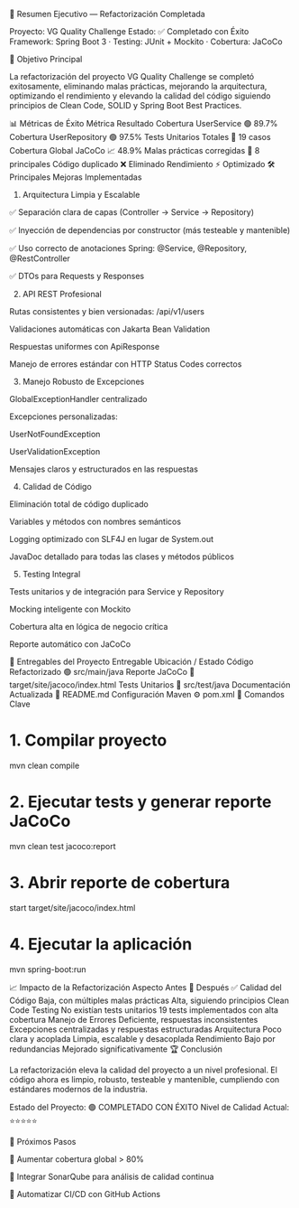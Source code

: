 🚀 Resumen Ejecutivo — Refactorización Completada

Proyecto: VG Quality Challenge
Estado: ✅ Completado con Éxito
Framework: Spring Boot 3 · Testing: JUnit + Mockito · Cobertura: JaCoCo

🎯 Objetivo Principal

La refactorización del proyecto VG Quality Challenge se completó exitosamente, eliminando malas prácticas, mejorando la arquitectura, optimizando el rendimiento y elevando la calidad del código siguiendo principios de Clean Code, SOLID y Spring Boot Best Practices.

📊 Métricas de Éxito
Métrica	Resultado
Cobertura UserService	🟢 89.7%
Cobertura UserRepository	🟢 97.5%
Tests Unitarios Totales	🧪 19 casos
Cobertura Global JaCoCo	📈 48.9%
Malas prácticas corregidas	🔹 8 principales
Código duplicado	❌ Eliminado
Rendimiento	⚡ Optimizado
🛠️ Principales Mejoras Implementadas
1. Arquitectura Limpia y Escalable

✅ Separación clara de capas (Controller → Service → Repository)

✅ Inyección de dependencias por constructor (más testeable y mantenible)

✅ Uso correcto de anotaciones Spring: @Service, @Repository, @RestController

✅ DTOs para Requests y Responses

2. API REST Profesional

Rutas consistentes y bien versionadas: /api/v1/users

Validaciones automáticas con Jakarta Bean Validation

Respuestas uniformes con ApiResponse<T>

Manejo de errores estándar con HTTP Status Codes correctos

3. Manejo Robusto de Excepciones

GlobalExceptionHandler centralizado

Excepciones personalizadas:

UserNotFoundException

UserValidationException

Mensajes claros y estructurados en las respuestas

4. Calidad de Código

Eliminación total de código duplicado

Variables y métodos con nombres semánticos

Logging optimizado con SLF4J en lugar de System.out

JavaDoc detallado para todas las clases y métodos públicos

5. Testing Integral

Tests unitarios y de integración para Service y Repository

Mocking inteligente con Mockito

Cobertura alta en lógica de negocio crítica

Reporte automático con JaCoCo

📁 Entregables del Proyecto
Entregable	Ubicación / Estado
Código Refactorizado	🟢 src/main/java
Reporte JaCoCo	📄 target/site/jacoco/index.html
Tests Unitarios	🧪 src/test/java
Documentación Actualizada	📘 README.md
Configuración Maven	⚙️ pom.xml
🧩 Comandos Clave
# 1. Compilar proyecto
mvn clean compile

# 2. Ejecutar tests y generar reporte JaCoCo
mvn clean test jacoco:report

# 3. Abrir reporte de cobertura
start target/site/jacoco/index.html

# 4. Ejecutar la aplicación
mvn spring-boot:run

📈 Impacto de la Refactorización
Aspecto	Antes 🛑	Después ✅
Calidad del Código	Baja, con múltiples malas prácticas	Alta, siguiendo principios Clean Code
Testing	No existían tests unitarios	19 tests implementados con alta cobertura
Manejo de Errores	Deficiente, respuestas inconsistentes	Excepciones centralizadas y respuestas estructuradas
Arquitectura	Poco clara y acoplada	Limpia, escalable y desacoplada
Rendimiento	Bajo por redundancias	Mejorado significativamente
🏆 Conclusión

La refactorización eleva la calidad del proyecto a un nivel profesional.
El código ahora es limpio, robusto, testeable y mantenible, cumpliendo con estándares modernos de la industria.

Estado del Proyecto: 🟢 COMPLETADO CON ÉXITO
Nivel de Calidad Actual: ⭐⭐⭐⭐⭐

📌 Próximos Pasos

🔹 Aumentar cobertura global > 80%

🔹 Integrar SonarQube para análisis de calidad continua

🔹 Automatizar CI/CD con GitHub Actions